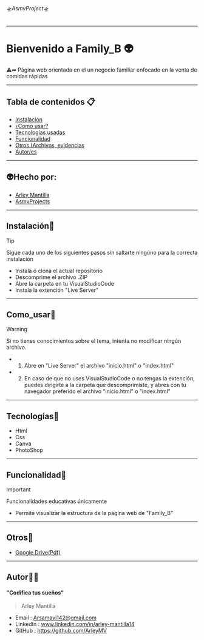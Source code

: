 ###### 🛸AsmvProject🛸

---
# Bienvenido a Family_B 👽️
⚠️➡︎ Página web orientada en el un negocio familiar enfocado en la venta de comidas rápidas

---
## Tabla de contenidos 📋

- [Instalación](#Instalación) 
- [¿Como usar?](#Como_usar) 
- [Tecnologías usadas](#Tecnologías)
- [Funcionalidad](#Funcionalidad)
- [Otros (Archivos, evidencias](#Otros)
- [Autor/es](#Autor)
---
## 👽️Hecho por:
- [Arley Mantilla](#Autor)
- [AsmvProjects](#AsmvProjects)

---
## Instalación📂
> [!TIP]
>Sigue cada uno de los siguientes pasos sin saltarte ningúno para la correcta instalación
- Instala o clona el actual repositorio
- Descomprime el archivo .ZIP
- Abre la carpeta en tu VisualStudioCode
- Instala la extención "Live Server"
---
## Como_usar💼
> [!WARNING]
>Si no tienes conocimientos sobre el tema, intenta no modificar ningún archivo.

- 1. Abre en "Live Server" el archivo "inicio.html" o "index.html"
- 2. En caso de que no uses VisualStudioCode o no tengas la extención, puedes dirigirte a la carpeta que descomprimiste, y abres con tu navegador preferido el archivo "inicio.html" o "index.html"
---
## Tecnologías📱
- Html
- Css
- Canva
- PhotoShop
---
## Funcionalidad💭
> [!IMPORTANT]  
> Funcionalidades educativas únicamente
- Permite visualizar la estructura de la pagína web de "Family_B"
---
## Otros🔨
- [Google Drive(Pdf)](https://drive.google.com/drive/folders/1eWeTldupQqNnuwf639OPPBQOHtRMBB1o?usp=sharing)
---
## Autor👨‍💻
#### "Codifica tus sueños"
> Arley Mantilla
- Email : 		Arsamavi142@gmail.com
- LinkedIn : 	www.linkedin.com/in/arley-mantilla14
- GitHub :		https://github.com/ArleyMV
